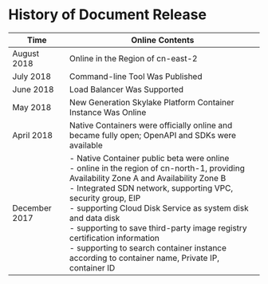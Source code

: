 
# History of Document Release   

| Time   |Online Contents     |
|-|-|
| August 2018    | Online in the Region of cn-east-2    |
| July 2018    | Command-line Tool Was Published    |
| June 2018   | Load Balancer Was Supported  |
| May 2018    |   New Generation Skylake Platform Container Instance Was Online  |
| April 2018    |   Native Containers were officially online and became fully open; OpenAPI and SDKs were available  |
| December 2017    |- Native Container public beta were online<br>- online in the region of cn-north-1, providing Availability Zone A and Availability Zone B<br>- Integrated SDN network, supporting VPC, security group, EIP<br>- supporting Cloud Disk Service as system disk and data disk<br>- supporting to save third-party image registry certification information<br>- supporting to search container instance according to container name, Private IP, container ID    |

